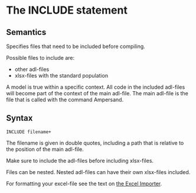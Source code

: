 # The INCLUDE statement

## Semantics

Specifies files that need to be included before compiling.

Possible files to include are:

* other adl-files 
* xlsx-files with the standard population 

A model is true within a specific context. All code in the included adl-files will become part of the context of the main adl-file. The main adl-file is the file that is called with the command Ampersand.

## Syntax

```text
INCLUDE filename+
```

The filename is given in double quotes, including a path that is relative to the position of the main adl-file.

Make sure to include the adl-files before including xlsx-files.

Files can be nested. Nested adl-files can have their own xlsx-files included.

For formatting your excel-file see the text on [the Excel Importer](../modules/extensions/the-excel-importer.md).


